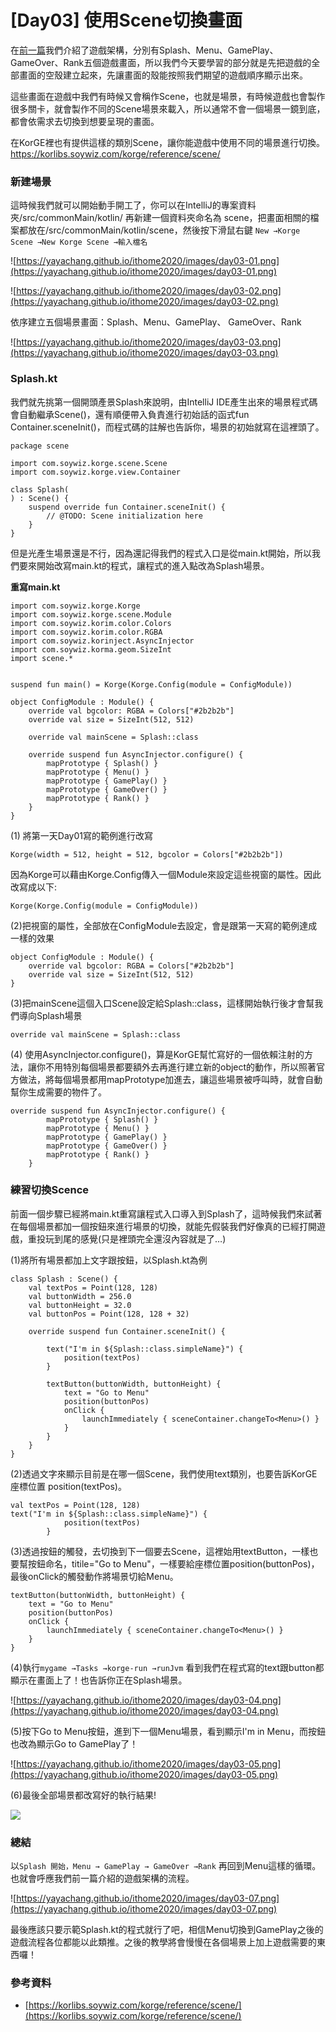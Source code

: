 # [Day03] 使用Scene切換畫面
在[前一篇](https://yayachang.github.io/ithome2020/day02)我們介紹了遊戲架構，分別有Splash、Menu、GamePlay、 GameOver、Rank五個遊戲畫面，所以我們今天要學習的部分就是先把遊戲的全部畫面的空殼建立起來，先讓畫面的殼能按照我們期望的遊戲順序顯示出來。

這些畫面在遊戲中我們有時候又會稱作Scene，也就是場景，有時候遊戲也會製作很多關卡，就會製作不同的Scene場景來載入，所以通常不會一個場景一鏡到底，都會依需求去切換到想要呈現的畫面。

在KorGE裡也有提供這樣的類別Scene，讓你能遊戲中使用不同的場景進行切換。
https://korlibs.soywiz.com/korge/reference/scene/

### 新建場景
這時候我們就可以開始動手開工了，你可以在IntelliJ的專案資料夾/src/commonMain/kotlin/ 再新建一個資料夾命名為 scene，把畫面相關的檔案都放在/src/commonMain/kotlin/scene，然後按下滑鼠右鍵
```New →Korge Scene →New Korge Scene →輸入檔名```

![https://yayachang.github.io/ithome2020/images/day03-01.png](https://yayachang.github.io/ithome2020/images/day03-01.png)

![https://yayachang.github.io/ithome2020/images/day03-02.png](https://yayachang.github.io/ithome2020/images/day03-02.png)

依序建立五個場景畫面：Splash、Menu、GamePlay、 GameOver、Rank

![https://yayachang.github.io/ithome2020/images/day03-03.png](https://yayachang.github.io/ithome2020/images/day03-03.png)

### Splash.kt
我們就先挑第一個開頭產景Splash來說明，由IntelliJ IDE產生出來的場景程式碼會自動繼承Scene()，還有順便帶入負責進行初始話的函式fun Container.sceneInit()，而程式碼的註解也告訴你，場景的初始就寫在這裡頭了。
```
package scene

import com.soywiz.korge.scene.Scene
import com.soywiz.korge.view.Container

class Splash(
) : Scene() {
    suspend override fun Container.sceneInit() {
        // @TODO: Scene initialization here
    }
}
```
但是光產生場景還是不行，因為還記得我們的程式入口是從main.kt開始，所以我們要來開始改寫main.kt的程式，讓程式的進入點改為Splash場景。

**重寫main.kt**
```
import com.soywiz.korge.Korge
import com.soywiz.korge.scene.Module
import com.soywiz.korim.color.Colors
import com.soywiz.korim.color.RGBA
import com.soywiz.korinject.AsyncInjector
import com.soywiz.korma.geom.SizeInt
import scene.*


suspend fun main() = Korge(Korge.Config(module = ConfigModule))

object ConfigModule : Module() {
    override val bgcolor: RGBA = Colors["#2b2b2b"]
    override val size = SizeInt(512, 512)

    override val mainScene = Splash::class

    override suspend fun AsyncInjector.configure() {
        mapPrototype { Splash() }
        mapPrototype { Menu() }
        mapPrototype { GamePlay() }
        mapPrototype { GameOver() }
        mapPrototype { Rank() }
    }
}
```
(1) 將第一天Day01寫的範例進行改寫

```Korge(width = 512, height = 512, bgcolor = Colors["#2b2b2b"])```

因為Korge可以藉由Korge.Config傳入一個Module來設定這些視窗的屬性。因此改寫成以下:

```Korge(Korge.Config(module = ConfigModule))```

(2)把視窗的屬性，全部放在ConfigModule去設定，會是跟第一天寫的範例達成一樣的效果
```
object ConfigModule : Module() {
    override val bgcolor: RGBA = Colors["#2b2b2b"]
    override val size = SizeInt(512, 512)
}
```

(3)把mainScene這個入口Scene設定給Splash::class，這樣開始執行後才會幫我們導向Splash場景

```override val mainScene = Splash::class```

(4) 使用AsyncInjector.configure()，算是KorGE幫忙寫好的一個依賴注射的方法，讓你不用特別每個場景都要額外去再進行建立新的object的動作，所以照著官方做法，將每個場景都用mapPrototype加進去，讓這些場景被呼叫時，就會自動幫你生成需要的物件了。
```
override suspend fun AsyncInjector.configure() {
        mapPrototype { Splash() }
        mapPrototype { Menu() }
        mapPrototype { GamePlay() }
        mapPrototype { GameOver() }
        mapPrototype { Rank() }
    }
```

### 練習切換Scence
前面一個步驟已經將main.kt重寫讓程式入口導入到Splash了，這時候我們來試著在每個場景都加一個按鈕來進行場景的切換，就能先假裝我們好像真的已經打開遊戲，重投玩到尾的感覺(只是裡頭完全還沒內容就是了…)

(1)將所有場景都加上文字跟按鈕，以Splash.kt為例
```
class Splash : Scene() {
    val textPos = Point(128, 128)
    val buttonWidth = 256.0
    val buttonHeight = 32.0
    val buttonPos = Point(128, 128 + 32)

    override suspend fun Container.sceneInit() {
        
        text("I'm in ${Splash::class.simpleName}") {
            position(textPos)
        }
        
        textButton(buttonWidth, buttonHeight) {
            text = "Go to Menu"
            position(buttonPos)
            onClick {
                launchImmediately { sceneContainer.changeTo<Menu>() }
            }
        }
    }
}
```
(2)透過文字來顯示目前是在哪一個Scene，我們使用text類別，也要告訴KorGE座標位置 position(textPos)。
```
val textPos = Point(128, 128)
text("I'm in ${Splash::class.simpleName}") {
            position(textPos)
        }
```
(3)透過按鈕的觸發，去切換到下一個要去Scene，這裡始用textButton，一樣也要幫按鈕命名，titile="Go to Menu"，一樣要給座標位置position(buttonPos)，最後onClick的觸發動作將場景切給Menu。
```
textButton(buttonWidth, buttonHeight) {
    text = "Go to Menu"
    position(buttonPos)
    onClick {
        launchImmediately { sceneContainer.changeTo<Menu>() }
    }
}
```
(4)執行```mygame →Tasks →korge-run →runJvm```
看到我們在程式寫的text跟button都顯示在畫面上了！也告訴你正在Splash場景。

![https://yayachang.github.io/ithome2020/images/day03-04.png](https://yayachang.github.io/ithome2020/images/day03-04.png)

(5)按下Go to Menu按鈕，進到下一個Menu場景，看到顯示I'm in Menu，而按鈕也改為顯示Go to GamePlay了！

![https://yayachang.github.io/ithome2020/images/day03-05.png](https://yayachang.github.io/ithome2020/images/day03-05.png)

(6)最後全部場景都改寫好的執行結果!

![](https://yayachang.github.io/ithome2020/images/day03-06.gif)

### 總結
以```Splash 開始，Menu → GamePlay → GameOver →Rank``` 再回到Menu這樣的循環。也就會呼應我們前一篇介紹的遊戲架構的流程。

![https://yayachang.github.io/ithome2020/images/day03-07.png](https://yayachang.github.io/ithome2020/images/day03-07.png)

最後應該只要示範Splash.kt的程式就行了吧，相信Menu切換到GamePlay之後的遊戲流程各位都能以此類推。之後的教學將會慢慢在各個場景上加上遊戲需要的東西囉！

### 參考資料
* [https://korlibs.soywiz.com/korge/reference/scene/](https://korlibs.soywiz.com/korge/reference/scene/)


